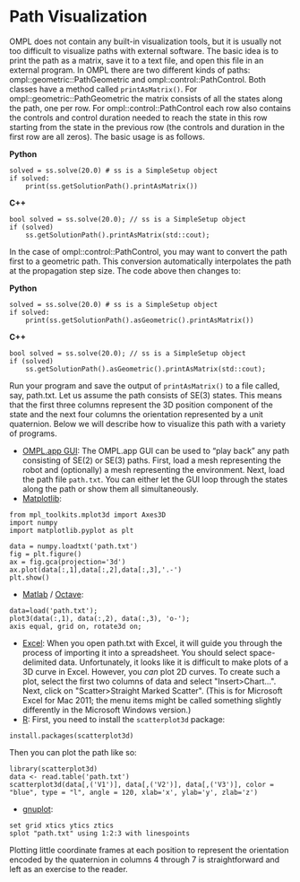 # Path Visualization

OMPL does not contain any built-in visualization tools, but it is usually not too difficult to visualize paths with external software. The basic idea is to print the path as a matrix, save it to a text file, and open this file in an external program. In OMPL there are two different kinds of paths: ompl::geometric::PathGeometric and ompl::control::PathControl. Both classes have a method called `printAsMatrix()`. For ompl::geometric::PathGeometric the matrix consists of all the states along the path, one per row. For ompl::control::PathControl each row also contains the controls and control duration needed to reach the state in this row starting from the state in the previous row (the controls and duration in the first row are all zeros). The basic usage is as follows.

**Python**
~~~{.py}
solved = ss.solve(20.0) # ss is a SimpleSetup object
if solved:
    print(ss.getSolutionPath().printAsMatrix())
~~~
<b>C++</b>
~~~{.cpp}
bool solved = ss.solve(20.0); // ss is a SimpleSetup object
if (solved)
    ss.getSolutionPath().printAsMatrix(std::cout);
~~~
In the case of ompl::control::PathControl, you may want to convert the path first to a geometric path. This conversion automatically interpolates the path at the propagation step size. The code above then changes to:

**Python**
~~~{.py}
solved = ss.solve(20.0) # ss is a SimpleSetup object
if solved:
    print(ss.getSolutionPath().asGeometric().printAsMatrix())
~~~
<b>C++</b>
~~~{.cpp}
bool solved = ss.solve(20.0); // ss is a SimpleSetup object
if (solved)
    ss.getSolutionPath().asGeometric().printAsMatrix(std::cout);
~~~
Run your program and save the output of `printAsMatrix()` to a file called, say, path.txt. Let us assume the path consists of SE(3) states. This means that the first three columns represent the 3D position component of the state and the next four columns the orientation represented by a unit quaternion. Below we will describe how to visualize this path with a variety of programs.

* [OMPL.app GUI](http://ompl.kavrakilab.org/gui.html): The OMPL.app GUI can be used to “play back” any path consisting of SE(2) or SE(3) paths. First, load a mesh representing the robot and (optionally) a mesh representing the environment. Next, load the path file `path.txt`. You can either let the GUI loop through the states along the path or show them all simultaneously.
* [Matplotlib](http://matplotlib.org):
~~~{.py}
from mpl_toolkits.mplot3d import Axes3D
import numpy
import matplotlib.pyplot as plt

data = numpy.loadtxt('path.txt')
fig = plt.figure()
ax = fig.gca(projection='3d')
ax.plot(data[:,1],data[:,2],data[:,3],'.-')
plt.show()
~~~
* [Matlab](http://www.mathworks.com/products/matlab/) / [Octave](http://www.gnu.org/software/octave/):
~~~
data=load('path.txt');
plot3(data(:,1), data(:,2), data(:,3), 'o-');
axis equal, grid on, rotate3d on;
~~~
* [Excel](http://office.microsoft.com/en-us/excel/): When you open path.txt with Excel, it will guide you through the process of importing it into a spreadsheet. You should select space-delimited data. Unfortunately, it looks like it is difficult to make plots of a 3D curve in Excel. However, you _can_ plot 2D curves. To create such a plot, select the first two columns of data and select "Insert>Chart...". Next, click on "Scatter>Straight Marked Scatter". (This is for Microsoft Excel for Mac 2011; the menu items might be called something slightly differently in the Microsoft Windows version.)
* [R](http://www.r-project.org): First, you need to install the `scatterplot3d` package:
~~~{.splus}
install.packages(scatterplot3d)
~~~
Then you can plot the path like so:
~~~{.splus}
library(scatterplot3d)
data <- read.table('path.txt')
scatterplot3d(data[,('V1')], data[,('V2')], data[,('V3')], color = "blue", type = "l", angle = 120, xlab='x', ylab='y', zlab='z')
~~~
* [gnuplot](http://www.gnuplot.info):
~~~
set grid xtics ytics ztics
splot "path.txt" using 1:2:3 with linespoints
~~~

Plotting little coordinate frames at each position to represent the orientation encoded by the quaternion in columns 4 through 7 is straightforward and left as an exercise to the reader.

